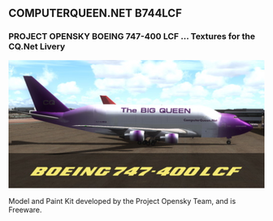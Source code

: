 ## COMPUTERQUEEN.NET B744LCF

### PROJECT OPENSKY BOEING 747-400 LCF ... Textures for the CQ.Net Livery
<img src="https://github.com/dizzyqueen/CQNet_fsx_plane_paints/blob/master/CQ_B744LCF/thumbnail.jpg">

Model and Paint Kit developed by the Project Opensky Team, and is Freeware.
